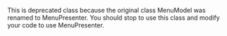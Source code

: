 This is deprecated class because the original class MenuModel was renamed to MenuPresenter. You should stop to use this class and modify your code to use MenuPresenter.